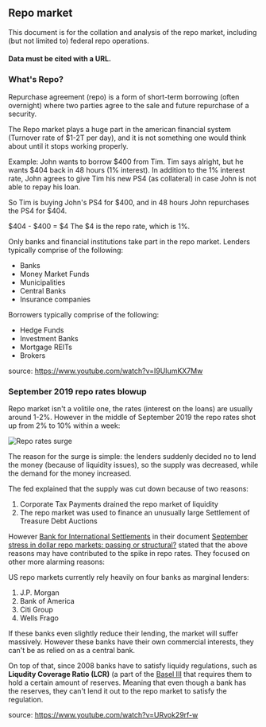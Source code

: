 ## Repo market

This document is for the collation and analysis of the repo market, including (but not limited to) federal repo operations.

#### Data must be cited with a URL. 


### What's Repo?

Repurchase agreement (repo) is a form of short-term borrowing (often overnight) where two parties agree to the sale and future repurchase of a security.

The Repo market plays a huge part in the american financial system (Turnover rate of $1-2T per day), and it is not something one would think about until it stops working properly.  

Example:
John wants to borrow $400 from Tim. Tim says alright, but he wants $404 back in 48 hours (1% interest). In addition to the 1% interest rate, John agrees to give Tim his new PS4 (as collateral) in case John is not able to repay his loan.

So Tim is buying John's PS4 for $400, and in 48 hours John repurchases the PS4 for $404.

$404 - $400 = $4
The $4 is the repo rate, which is 1%.

Only banks and financial institutions take part in the repo market. Lenders typically comprise of the following:

- Banks
- Money Market Funds
- Municipalities
- Central Banks
- Insurance companies

Borrowers typically comprise of the following:

- Hedge Funds
- Investment Banks
- Mortgage REITs
- Brokers

source: https://www.youtube.com/watch?v=I9UIumKX7Mw

### September 2019 repo rates blowup

Repo market isn't a volitile one, the rates (interest on the loans) are usually around 1-2%. However in the middle of September 2019 the repo rates shot up from 2% to 10% within a week:

![Repo rates surge](https://i.imgur.com/yx1XEdk.png)

The reason for the surge is simple: the lenders suddenly decided no to lend the money (because of liquidity issues), so the supply was decreased, while the demand for the money increased.

The fed explained that the supply was cut down because of two reasons:

1. Corporate Tax Payments drained the repo market of liquidity
2. The repo market was used to finance an unusually large Settlement of Treasure Debt Auctions

However [Bank for International Settlements](https://www.bis.org/) in their document [September stress in dollar repo markets: passing or structural?](https://www.bis.org/publ/qtrpdf/r_qt1912v.htm) stated that the above reasons may have contributed to the spike in repo rates. They focused on other more alarming reasons:

US repo markets currently rely heavily on four banks as marginal lenders:

1. J.P. Morgan
2. Bank of America
3. Citi Group
4. Wells Frago

If these banks even slightly reduce their lending, the market will suffer massively. However these banks have their own commercial interests, they can't be as relied on as a central bank.

On top of that, since 2008 banks have to satisfy liquidy regulations, such as **Liqudity Coverage Ratio (LCR)** (a part of the [Basel III](https://www.bis.org/bcbs/basel3.htm) that requires them to hold a certain amount of reserves. Meaning that even though a bank has the reserves, they can't lend it out to the repo market to satisfy the regulation.

source: https://www.youtube.com/watch?v=URvok29rf-w

